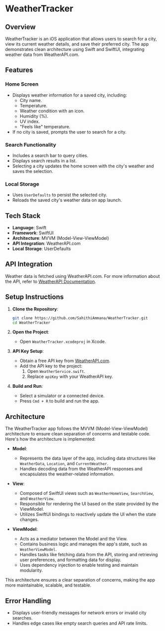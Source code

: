 # WeatherTracker

## Overview
WeatherTracker is an iOS application that allows users to search for a city, view its current weather details, and save their preferred city. The app demonstrates clean architecture using Swift and SwiftUI, integrating weather data from WeatherAPI.com.

## Features

### Home Screen
- Displays weather information for a saved city, including:
  - City name.
  - Temperature.
  - Weather condition with an icon.
  - Humidity (%).
  - UV index.
  - "Feels like" temperature.
- If no city is saved, prompts the user to search for a city.

### Search Functionality
- Includes a search bar to query cities.
- Displays search results in a list.
- Selecting a city updates the home screen with the city's weather and saves the selection.

### Local Storage
- Uses `UserDefaults` to persist the selected city.
- Reloads the saved city's weather data on app launch.

## Tech Stack
- **Language**: Swift
- **Framework**: SwiftUI
- **Architecture**: MVVM (Model-View-ViewModel)
- **API Integration**: WeatherAPI.com
- **Local Storage**: UserDefaults

## API Integration
Weather data is fetched using WeatherAPI.com.
For more information about the API, refer to [WeatherAPI Documentation](https://www.weatherapi.com/docs/).

## Setup Instructions

1. **Clone the Repository**:
   ```bash
   git clone https://github.com/SahithiAmmana/WeatherTracker.git
   cd WeatherTracker
   ```

2. **Open the Project**:
   - Open `WeatherTracker.xcodeproj` in Xcode.

3. **API Key Setup**:
   - Obtain a free API key from [WeatherAPI.com](https://www.weatherapi.com/).
   - Add the API key to the project:
     1. Open `WeatherService.swift`.
     2. Replace `apiKey` with your WeatherAPI key.

4. **Build and Run**:
   - Select a simulator or a connected device.
   - Press `Cmd + R` to build and run the app.

## Architecture
The WeatherTracker app follows the MVVM (Model-View-ViewModel) architecture to ensure clean separation of concerns and testable code. Here's how the architecture is implemented:

- **Model**:
  - Represents the data layer of the app, including data structures like `WeatherData`, `Location`, and `CurrentWeather`.
  - Handles decoding data from the WeatherAPI responses and encapsulates the weather-related information.

- **View**:
  - Composed of SwiftUI views such as `WeatherHomeView`, `SearchView`, and `WeatherView`.
  - Responsible for rendering the UI based on the state provided by the ViewModel.
  - Utilizes SwiftUI bindings to reactively update the UI when the state changes.

- **ViewModel**:
  - Acts as a mediator between the Model and the View.
  - Contains business logic and manages the app's state, such as `WeatherViewModel`.
  - Handles tasks like fetching data from the API, storing and retrieving user preferences, and formatting data for display.
  - Uses dependency injection to enable testing and maintain modularity.

This architecture ensures a clear separation of concerns, making the app more maintainable, scalable, and testable.

## Error Handling
- Displays user-friendly messages for network errors or invalid city searches.
- Handles edge cases like empty search queries and API rate limits.
